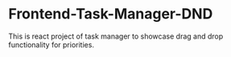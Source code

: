 # Frontend-Task-Manager-DND
This is react project of task manager to showcase drag and drop functionality for priorities.
